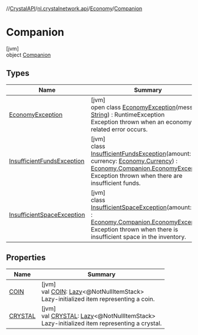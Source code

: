 //[CrystalAPI](../../../../index.md)/[nl.crystalnetwork.api](../../index.md)/[Economy](../index.md)/[Companion](index.md)

# Companion

[jvm]\
object [Companion](index.md)

## Types

| Name | Summary |
|---|---|
| [EconomyException](-economy-exception/index.md) | [jvm]<br>open class [EconomyException](-economy-exception/index.md)(message: [String](https://kotlinlang.org/api/latest/jvm/stdlib/kotlin/-string/index.html)) : RuntimeException<br>Exception thrown when an economy-related error occurs. |
| [InsufficientFundsException](-insufficient-funds-exception/index.md) | [jvm]<br>class [InsufficientFundsException](-insufficient-funds-exception/index.md)(amount: [Int](https://kotlinlang.org/api/latest/jvm/stdlib/kotlin/-int/index.html), currency: [Economy.Currency](../-currency/index.md)) : [Economy.Companion.EconomyException](-economy-exception/index.md)<br>Exception thrown when there are insufficient funds. |
| [InsufficientSpaceException](-insufficient-space-exception/index.md) | [jvm]<br>class [InsufficientSpaceException](-insufficient-space-exception/index.md)(amount: [Int](https://kotlinlang.org/api/latest/jvm/stdlib/kotlin/-int/index.html)) : [Economy.Companion.EconomyException](-economy-exception/index.md)<br>Exception thrown when there is insufficient space in the inventory. |

## Properties

| Name | Summary |
|---|---|
| [COIN](-c-o-i-n.md) | [jvm]<br>val [COIN](-c-o-i-n.md): [Lazy](https://kotlinlang.org/api/latest/jvm/stdlib/kotlin/-lazy/index.html)&lt;@NotNullItemStack&gt;<br>Lazy-initialized item representing a coin. |
| [CRYSTAL](-c-r-y-s-t-a-l.md) | [jvm]<br>val [CRYSTAL](-c-r-y-s-t-a-l.md): [Lazy](https://kotlinlang.org/api/latest/jvm/stdlib/kotlin/-lazy/index.html)&lt;@NotNullItemStack&gt;<br>Lazy-initialized item representing a crystal. |
